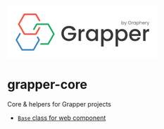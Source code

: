 ![grapper](./assets/img/grapper.svg)

# grapper-core

Core & helpers for Grapper projects

- [`Base` class for web component](BASE.md) 